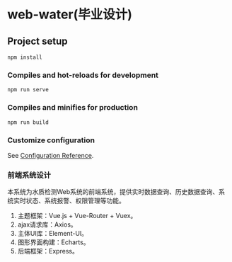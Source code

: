 # web-water(毕业设计)

## Project setup

```
npm install
```

### Compiles and hot-reloads for development

```
npm run serve
```

### Compiles and minifies for production

```
npm run build
```

### Customize configuration

See [Configuration Reference](https://cli.vuejs.org/config/).

### 前端系统设计  
本系统为水质检测Web系统的前端系统，提供实时数据查询、历史数据查询、系统实时状态、系统报警、权限管理等功能。

1. 主题框架：Vue.js + Vue-Router + Vuex。  
2. ajax请求库：Axios。
3. 主体UI库：Element-UI。
4. 图形界面构建：Echarts。
5. 后端框架：Express。

